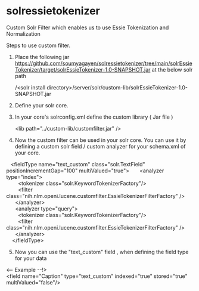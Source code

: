 # solressietokenizer
Custom Solr Filter which enables us to use Essie Tokenization and Normalization 


Steps to use custom filter.
1.  Place the following jar
    https://github.com/soumyagayen/solressietokenizer/tree/main/solrEssieTokenizer/target/solrEssieTokenizer-1.0-SNAPSHOT.jar
    at the below solr path
    <br>
    <p>/&lt;solr install directory&gt;/server/solr/custom-lib/solrEssieTokenizer-1.0-SNAPSHOT.jar</p>


2.  Define your solr core.
3.  In your core's solrconfig.xml define the custom library ( Jar file )
<p>&nbsp; &nbsp; &nbsp; &lt;lib path=&quot;../custom-lib/customfilter.jar&quot; /&gt;</p>
      
  
4.  Now the custom filter can be used in your solr core. You can use it by defining a custom solr field / custom analyzer for your schema.xml of your core.
    
 <p>
&nbsp; &nbsp;&lt;fieldType name=&quot;text_custom&quot; class=&quot;solr.TextField&quot; positionIncrementGap=&quot;100&quot; multiValued=&quot;true&quot;&gt;
&nbsp; &nbsp; &nbsp; &lt;analyzer type=&quot;index&quot;&gt;<br />
&nbsp; &nbsp; &nbsp; &nbsp; &lt;tokenizer class=&quot;solr.KeywordTokenizerFactory&quot;/&gt;<br />
&nbsp; &nbsp; &nbsp; &nbsp; &lt;filter class=&quot;nih.nlm.openi.lucene.customfilter.EssieTokenizerFilterFactory&quot; /&gt;<br />
&nbsp; &nbsp; &nbsp; &lt;/analyzer&gt;<br />
&nbsp; &nbsp; &nbsp; &lt;analyzer type=&quot;query&quot;&gt;<br />
&nbsp; &nbsp; &nbsp; &nbsp; &lt;tokenizer class=&quot;solr.KeywordTokenizerFactory&quot;/&gt;<br />
&nbsp; &nbsp; &nbsp; &nbsp; &lt;filter class=&quot;nih.nlm.openi.lucene.customfilter.EssieTokenizerFilterFactory&quot; /&gt;<br />
&nbsp; &nbsp; &nbsp; &lt;/analyzer&gt;<br />
&nbsp; &nbsp; &lt;/fieldType&gt;
</p>  

5.  Now you can use the "text_custom" field , when defining the field type for your data
  
<p>&lt;-- Example --!&gt;<br />
&lt;field name=&quot;Caption&quot; type=&quot;text_custom&quot; indexed=&quot;true&quot; stored=&quot;true&quot; multiValued=&quot;false&quot;/&gt;</p>

    
